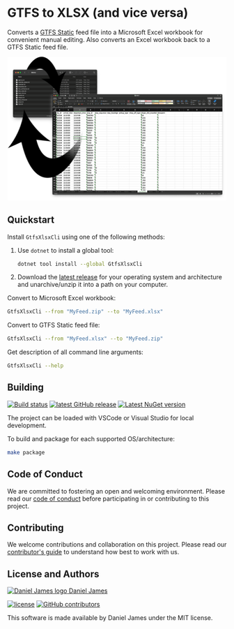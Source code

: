 # GTFS to XLSX (and vice versa)

Converts a [GTFS Static][gtfs-static] feed file into a Microsoft Excel workbook for convenient manual editing. Also converts an Excel workbook back to a GTFS Static feed file.

![Screenshot of a GTFS feed unzipped into a directory next to Microsoft Excel with spreadsheet tabs for each of the files](screenshot.png)

[gtfs-static]: https://developers.google.com/transit/gtfs

## Quickstart

Install `GtfsXlsxCli` using one of the following methods:

1. Use `dotnet` to install a global tool:
   ```bash
   dotnet tool install --global GtfsXlsxCli
   ```
2. Download the [latest release][releases] for your operating system and architecture and unarchive/unzip it into a path on your computer.

Convert to Microsoft Excel workbook:

```bash
GtfsXlsxCli --from "MyFeed.zip" --to "MyFeed.xlsx"
```

Convert to GTFS Static feed file:

```bash
GtfsXlsxCli --from "MyFeed.xlsx" --to "MyFeed.zip"
```

Get description of all command line arguments:

```bash
GtfsXlsxCli --help
```

[releases]: https://github.com/thzinc/gtfs-xlsx/releases

## Building

[![Build status][build-img]][build]
[![latest GitHub release][release-img]][release]
[![Latest NuGet version][nuget-img]][nuget]

The project can be loaded with VSCode or Visual Studio for local development.

To build and package for each supported OS/architecture:

```bash
make package
```

[build-img]: https://img.shields.io/github/actions/workflow/status/thzinc/gtfs-xlsx/build.yaml
[build]: https://github.com/thzinc/gtfs-xlsx/actions/workflows/build.yaml
[release-img]: https://img.shields.io/github/v/release/thzinc/gtfs-xlsx?sort=semver
[release]: https://github.com/thzinc/gtfs-xlsx/releases/latest
[nuget-img]: https://img.shields.io/nuget/v/GtfsXlsxCli
[nuget]: https://www.nuget.org/packages/GtfsXlsxCli

## Code of Conduct

We are committed to fostering an open and welcoming environment. Please read our [code of conduct](CODE_OF_CONDUCT.md) before participating in or contributing to this project.

## Contributing

We welcome contributions and collaboration on this project. Please read our [contributor's guide](CONTRIBUTING.md) to understand how best to work with us.

## License and Authors

[![Daniel James logo](https://secure.gravatar.com/avatar/eaeac922b9f3cc9fd18cb9629b9e79f6.png?size=16) Daniel James](https://github.com/thzinc)

[![license](https://img.shields.io/github/license/thzinc/gtfs-xlsx.svg)](https://github.com/thzinc/gtfs-xlsx/blob/master/LICENSE)
[![GitHub contributors](https://img.shields.io/github/contributors/thzinc/gtfs-xlsx.svg)](https://github.com/thzinc/gtfs-xlsx/graphs/contributors)

This software is made available by Daniel James under the MIT license.
